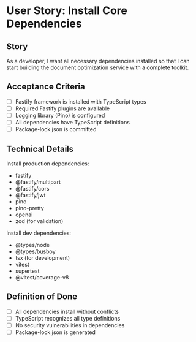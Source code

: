 # User Story: Install Core Dependencies

## Story
As a developer, I want all necessary dependencies installed so that I can start building the document optimization service with a complete toolkit.

## Acceptance Criteria
- [ ] Fastify framework is installed with TypeScript types
- [ ] Required Fastify plugins are available
- [ ] Logging library (Pino) is configured
- [ ] All dependencies have TypeScript definitions
- [ ] Package-lock.json is committed

## Technical Details
Install production dependencies:
- fastify
- @fastify/multipart
- @fastify/cors
- @fastify/jwt
- pino
- pino-pretty
- openai
- zod (for validation)

Install dev dependencies:
- @types/node
- @types/busboy
- tsx (for development)
- vitest
- supertest
- @vitest/coverage-v8

## Definition of Done
- [ ] All dependencies install without conflicts
- [ ] TypeScript recognizes all type definitions
- [ ] No security vulnerabilities in dependencies
- [ ] Package-lock.json is generated